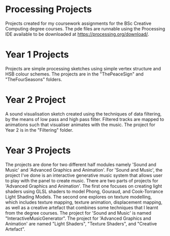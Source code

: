 # Processing Projects
Projects created for my coursework assignments for the BSc Creative Computing degree courses. 
The pde files are runnable using the Processing IDE available to be downloaded at https://processing.org/download/.
# Year 1 Projects
Projects are simple processing sketches using simple vertex structure and HSB colour schemes.
The projects are in the "ThePeaceSign" and "TheFourSeasons" folders.
# Year 2 Project
A sound visualisation sketch created using the techniques of data filtering, by the means of low pass and high pass filter. Filtered tracks are mapped to animations such that visualiser animates with the music.
The project for Year 2 is in the "Filtering" folder.
# Year 3 Projects
The projects are done for two different half modules namely 'Sound and Music' and 'Advanced Graphics and Animation'. 
For 'Sound and Music', the project I've done is an interactive generative music system that allows user to play with the panel to create music.
There are two parts of projects for 'Advanced Graphics and Animation'. The first one focuses on creating light shaders using GLSL shaders to model Phong, Gouraud, and Cook-Torrance Light Shading Models. The second one explores on texture modelling, which includes texture mapping, texture animation, displacement mapping, as well as a creative artefact that combines some techniques that I learnt from the degree courses.
The project for 'Sound and Music' is named "InteractiveMusicGenerator".
The project for 'Advanced Graphics and Animation' are named "Light Shaders", "Texture Shaders", and "Creative Artefact". 
